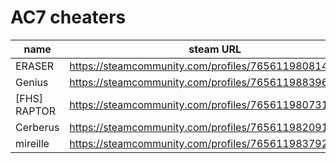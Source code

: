 # AC7 cheaters

| name | steam URL |
| ------ | ------|
| ERASER | https://steamcommunity.com/profiles/76561198081430238 |
| Genius | https://steamcommunity.com/profiles/76561198839646162 |
| [FHS] RAPTOR | https://steamcommunity.com/profiles/76561198073103373 |
| Cerberus | https://steamcommunity.com/profiles/76561198209173436 |
| mireille | https://steamcommunity.com/profiles/76561198379251619 |
